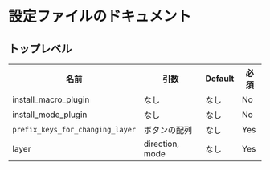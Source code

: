 # 設定ファイルのドキュメント
## トップレベル

<table>
  <tr>
    <th>名前</th>
    <th>引数</th>
    <th>Default</th>
    <th>必須</th>
  </tr>
    <tr>
      <td>install_macro_plugin</td>
      <td>なし</td>
      <td>なし</td>
      <td>No</td>
    </tr>
    <tr>
      <td>install_mode_plugin</td>
      <td>なし</td>
      <td>なし</td>
      <td>No</td>
    </tr>
    <tr>
      <td><code>prefix_keys_for_changing_layer</code></td>
      <td>ボタンの配列</td>
      <td>なし</td>
      <td>Yes</td>
    </tr>
    <tr>
      <td>layer</td>
      <td>direction, mode</td>
      <td>なし</td>
      <td>Yes</td>
    </tr>
</table>
